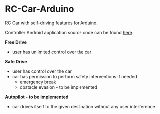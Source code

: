 # RC-Car-Arduino
RC Car with self-driving features for Arduino.

Controller Android application source code can be found [here](https://github.com/somaveszelovszki/RC-Car-Android).

**Free Drive**
- user has unlimited control over the car

**Safe Drive**
- user has control over the car
- car has permission to perform safety interventions if needed
  - emergency break
  - obstacle evasion - to be implemented

**Autopilot - to be implemented**
- car drives itself to the given destination without any user interference
